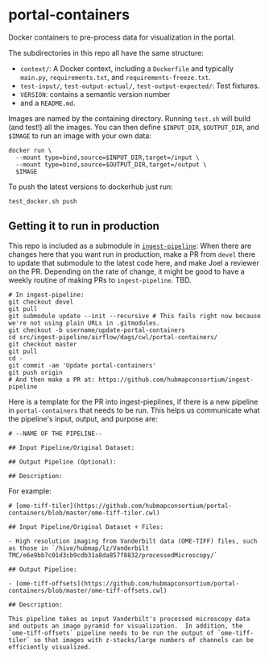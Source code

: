 # portal-containers

Docker containers to pre-process data for visualization in the portal.

The subdirectories in this repo all have the same structure:

- `context/`: A Docker context, including a `Dockerfile` and typically
  `main.py`, `requirements.txt`, and `requirements-freeze.txt`.
- `test-input/`, `test-output-actual/`, `test-output-expected/`: Test fixtures.
- `VERSION`: contains a semantic version number
- and a `README.md`.

Images are named by the containing directory.
Running `test.sh` will build (and test!) all the images.
You can then define `$INPUT_DIR`, `$OUTPUT_DIR`, and `$IMAGE`
to run an image with your own data:

```
docker run \
  --mount type=bind,source=$INPUT_DIR,target=/input \
  --mount type=bind,source=$OUTPUT_DIR,target=/output \
  $IMAGE
```

To push the latest versions to dockerhub just run:

```
test_docker.sh push
```

## Getting it to run in production

This repo is included as a submodule in [`ingest-pipeline`](https://github.com/hubmapconsortium/ingest-pipeline/tree/master/src/ingest-pipeline/airflow/dags/cwl): When there are changes here that you want run in production, make a PR from `devel` there to update that submodule to the latest code here, and make Joel a reviewer on the PR. Depending on the rate of change, it might be good to have a weekly routine of making PRs to `ingest-pipeline`. TBD.

```
# In ingest-pipeline:
git checkout devel
git pull
git submodule update --init --recursive # This fails right now because we're not using plain URLs in .gitmodules.
git checkout -b username/update-portal-containers
cd src/ingest-pipeline/airflow/dags/cwl/portal-containers/
git checkout master
git pull
cd -
git commit -am 'Update portal-containers'
git push origin
# And then make a PR at: https://github.com/hubmapconsortium/ingest-pipeline
```

Here is a template for the PR into ingest-pieplines, if there is a new pipeline in `portal-containers` that needs to be run.  This helps us communicate what the pipeline's input, output, and purpose are:

```
# --NAME OF THE PIPELINE--

## Input Pipeline/Original Dataset:

## Output Pipeline (Optional):

## Description:

```

For example:

```
# [ome-tiff-tiler](https://github.com/hubmapconsortium/portal-containers/blob/master/ome-tiff-tiler.cwl)

## Input Pipeline/Original Dataset + Files:

- High resolution imaging from Vanderbilt data (OME-TIFF) files, such as those in `/hive/hubmap/lz/Vanderbilt TMC/e6e9bb7c01d3cb9cdb31a8da857f8832/processedMicroscopy/`

## Output Pipeline:

- [ome-tiff-offsets](https://github.com/hubmapconsortium/portal-containers/blob/master/ome-tiff-offsets.cwl)

## Description:

This pipeline takes as input Vanderbilt's processed microscopy data and outputs an image pyramid for visualization.  In addition, the `ome-tiff-offsets` pipeline needs to be run the output of `ome-tiff-tiler` so that images with z-stacks/large numbers of channels can be efficiently visualized.

```


